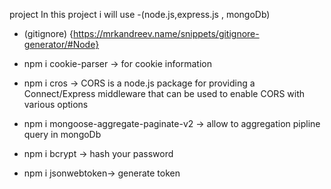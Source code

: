 project 
In this project i will use -(node.js,express.js , mongoDb)

- (gitignore) {https://mrkandreev.name/snippets/gitignore-generator/#Node}


- npm i cookie-parser -> for cookie information
- npm i cros -> CORS is a node.js package for providing a Connect/Express middleware that can be used to enable CORS with various options
- npm i mongoose-aggregate-paginate-v2 -> allow to aggregation pipline query in mongoDb
- npm i bcrypt  -> hash your password 
- npm i jsonwebtoken-> generate token
